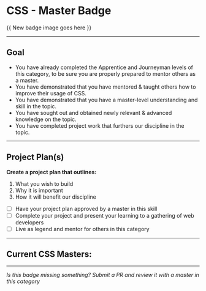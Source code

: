 # CSS - Master Badge

{{ New badge image goes here }}
<!-- TODO: design new V2 HTML badge before this releases -->



-----


## Goal

- You have already completed the Apprentice and Journeyman levels of this category, to be sure you are properly prepared to mentor others as a master.
- You have demonstrated that you have mentored & taught others how to improve their usage of CSS.
- You have demonstrated that you have a master-level understanding and skill in the topic.
- You have sought out and obtained newly relevant & advanced knowledge on the topic.
- You have completed project work that furthers our discipline in the topic.


-----


## Project Plan(s)

**Create a project plan that outlines:**

  1) What you wish to build
  2) Why it is important
  3) How it will benefit our discipline

- [ ] Have your project plan approved by a master in this skill
- [ ] Complete your project and present your learning to a gathering of web developers
- [ ] Live as legend and mentor for others in this category

-----

## Current CSS Masters:


-----

*Is this badge missing something? Submit a PR and review it with a master in this category*
